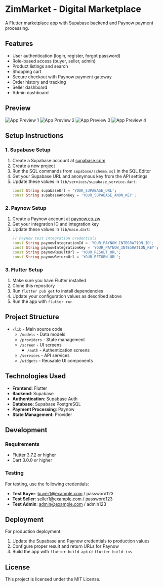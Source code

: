 # ZimMarket - Digital Marketplace

A Flutter marketplace app with Supabase backend and Paynow payment processing.

## Features

- User authentication (login, register, forgot password)
- Role-based access (buyer, seller, admin)
- Product listings and search
- Shopping cart
- Secure checkout with Paynow payment gateway
- Order history and tracking
- Seller dashboard
- Admin dashboard

## Preview

![App Preview 1](assets/preview/1.jpeg)
![App Preview 2](assets/preview/2.jpeg)
![App Preview 3](assets/preview/3.jpeg)
![App Preview 4](assets/preview/4.jpeg)

## Setup Instructions

### 1. Supabase Setup

1. Create a Supabase account at [supabase.com](https://supabase.com)
2. Create a new project
3. Run the SQL commands from `supabase/schema.sql` in the SQL Editor
4. Get your Supabase URL and anonymous key from the API settings
5. Update these values in `lib/services/supabase_service.dart`:
   ```dart
   const String supabaseUrl = 'YOUR_SUPABASE_URL';
   const String supabaseAnonKey = 'YOUR_SUPABASE_ANON_KEY';
   ```

### 2. Paynow Setup

1. Create a Paynow account at [paynow.co.zw](https://www.paynow.co.zw)
2. Get your integration ID and integration key
3. Update these values in `lib/main.dart`:
   ```dart
   // Paynow test integration credentials
   const String paynowIntegrationId = 'YOUR_PAYNOW_INTEGRATION_ID';
   const String paynowIntegrationKey = 'YOUR_PAYNOW_INTEGRATION_KEY';
   const String paynowResultUrl = 'YOUR_RESULT_URL';
   const String paynowReturnUrl = 'YOUR_RETURN_URL';
   ```

### 3. Flutter Setup

1. Make sure you have Flutter installed
2. Clone this repository
3. Run `flutter pub get` to install dependencies
4. Update your configuration values as described above
5. Run the app with `flutter run`

## Project Structure

- `/lib` - Main source code
  - `/models` - Data models
  - `/providers` - State management
  - `/screen` - UI screens
    - `/auth` - Authentication screens
  - `/services` - API services
  - `/widgets` - Reusable UI components

## Technologies Used

- **Frontend**: Flutter
- **Backend**: Supabase
- **Authentication**: Supabase Auth
- **Database**: Supabase PostgreSQL
- **Payment Processing**: Paynow
- **State Management**: Provider

## Development

### Requirements

- Flutter 3.7.2 or higher
- Dart 3.0.0 or higher

### Testing

For testing, use the following credentials:

- **Test Buyer**: buyer1@example.com / password123
- **Test Seller**: seller1@example.com / password123
- **Test Admin**: admin@example.com / admin123

## Deployment

For production deployment:

1. Update the Supabase and Paynow credentials to production values
2. Configure proper result and return URLs for Paynow
3. Build the app with `flutter build apk` or `flutter build ios`

## License

This project is licensed under the MIT License.
